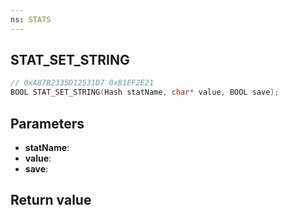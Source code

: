```yaml
---
ns: STATS
---
```

## STAT_SET_STRING

```c
// 0xA87B2335D12531D7 0xB1EF2E21
BOOL STAT_SET_STRING(Hash statName, char* value, BOOL save);
```


## Parameters
* **statName**: 
* **value**: 
* **save**: 

## Return value

